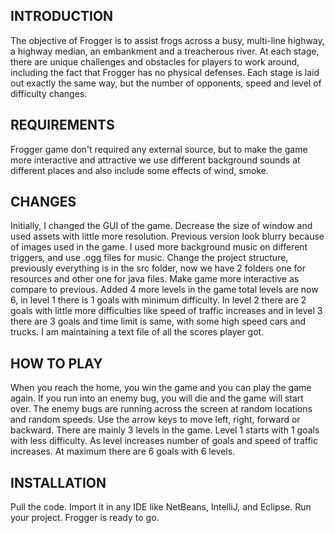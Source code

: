 INTRODUCTION
------------
The objective of Frogger is to assist frogs across a busy, multi-line highway, a highway median, an embankment and a treacherous river. At each stage, there are unique challenges and obstacles for players to work around, including the fact that Frogger has no physical defenses. Each stage is laid out exactly the same way, but the number of opponents, speed and level of difficulty changes.


REQUIREMENTS
------------
Frogger game don't required any external source, but to make the game more interactive and attractive we use different background sounds at different places and also include some effects of wind, smoke.


CHANGES
-------
Initially, I changed the GUI of the game. Decrease the size of window and used assets with little more resolution.
Previous version look blurry because of images used in the game. I used more background music on different triggers, and use .ogg files for music.
Change the project structure, previously everything is in the src folder, now we have 2 folders one for resources and other one for java files. 
Make game more interactive as compare to previous. 
Added 4 more levels in the game total levels are now 6, in level 1 there is 1 goals with minimum difficulty. In level 2 there are 2 goals with little more difficulties like speed of traffic increases and in level 3 there are 3 goals and time limit is same, with some high speed cars and trucks.
I am maintaining a text file of all the scores player got.  

HOW TO PLAY
-----------
When you reach the home, you win the game and you can play the game again. If you run into an enemy bug, you will die and the game will start over. The enemy bugs are running across the screen at random locations and random speeds. Use the arrow keys to move left, right, forward or backward.
There are mainly 3 levels in the game. Level 1 starts with 1 goals with less difficulty. As level increases number of goals and speed of traffic increases. At maximum there are 6 goals with 6 levels.


INSTALLATION
------------
Pull the code.
Import it in any IDE like NetBeans, IntelliJ, and Eclipse.
Run your project.
Frogger is ready to go. 

